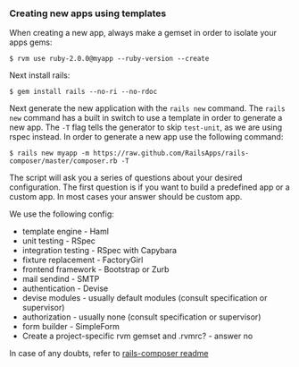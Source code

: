 ### Creating new apps using templates

When creating a new app, always make a gemset in order to isolate your apps gems:

    $ rvm use ruby-2.0.0@myapp --ruby-version --create
    
Next install rails:

    $ gem install rails --no-ri --no-rdoc
    
Next generate the new application with the `rails new` command. The `rails new` command has a built in switch to use a template in order to generate a new app. The `-T` flag tells the generator to skip `test-unit`, as we are using rspec instead. In order to generate a new app use the following command:

    $ rails new myapp -m https://raw.github.com/RailsApps/rails-composer/master/composer.rb -T

The script will ask you a series of questions about your desired configuration. The first question is if you want to build a predefined app or a custom app. In most cases your answer should be custom app.

We use the following config:

 - template engine - Haml
 - unit testing - RSpec
 - integration testing - RSpec with Capybara
 - fixture replacement - FactoryGirl
 - frontend framework - Bootstrap or Zurb
 - mail sendind - SMTP
 - authentication - Devise
 - devise modules - usually default modules (consult specification or supervisor)
 - authorization - usually none (consult specification or supervisor)
 - form builder - SimpleForm
 - Create a project-specific rvm gemset and .rvmrc? - answer no

 
In case of any doubts, refer to [rails-composer readme][1]


  [1]: https://github.com/RailsApps/rails-composer/